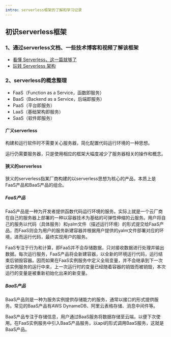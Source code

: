 ```yaml
---
intro: serverless框架的了解和学习记录
---
```


##  初识serverless框架

### 1、通过serverless文档、一些技术博客和视频了解该框架

- [看懂 Serverless，这一篇就够了](https://www.cnblogs.com/gezp/p/13354180.html)  
- [玩转 Serverless 架构](https://www.bilibili.com/video/BV1RD4y1n7tL?p=1&vd_source=643340c2f44b473b11977cd9c50cb771)

### 2、serverless的概念整理

- FaaS（Function as a Service，函数即服务）
- BaaS（Backend as a Service，后端即服务）
- PaaS（平台即服务）
- LaaS（基础架构即服务）
- SaaS（软件即服务）

#### 广义serverless

构建和运行软件时不需要关心服务器，简化配置代码运行环境的一种思想。

运行仍需要服务器，只是使用相应的框架大幅度减少了服务器相关的操作和概念。

#### 狭义的serverless

狭义的serverless指某厂商构建的以serverless思想为核心的产品，本质上是FaaS产品和BaaS产品的组合。

##### FaaS产品

FaaS产品是一种为开发者提供函数代码运行环境的服务。实际上就是一个云厂商在自己的服务器上部署的一种以容器技术为基础的可弹性伸缩的云服务。用户将自己的服务以代码（具体服务）和yalm文件（描述运行环境）的形式提交给FaaS产品，而FaaS则会为用户的服务新建容器并根据用户提供的yalm文件部署对应的环境，进而运行代码，最终实现用户的服务。

FaaS专注于行为和计算，即FaaS并不会存储数据，只对接收数据进行处理并输出数据。每次运行服务，FaaS产品将会新建容器，以全新的环境运行代码，运行结束后销毁容器。因而如果在FaaS实例服务中定义全局变量，并不会继承到下一次该实例服务的运行中来，上一次运行时的变量已经随着容器的销毁而被销毁，本次运行的变量是被重新初始化出来的新变量。

##### BaaS产品

BaaS产品则是一种为服务实例提供存储能力的服务，通常以接口的形式提供服务。常见的BaaS产品有AWS DynameDB、阿里云表格存储、消息中间件等。

BaaS产品专注于存储信息，用户通过BaaS服务将数据存储至云端，以便下次使用。在FaaS实例服务中引入BaaS产品服务，以api的形式调用BaaS服务，这就是BaaS产品。